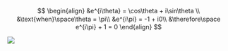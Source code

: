$$
\begin{align}
  &e^{i\theta} = \cos\theta + i\sin\theta \\
  &\text{when}\space\theta = \pi\\
  &e^{i\pi} = -1 + i0\\
  &\therefore\space　e^{i\pi} + 1 = 0
\end{align}
$$

![](https://github-readme-stats.vercel.app/api/top-langs/?username=zizi4n5&layout=compact)

<!--
**N-Magi/N-magi** is a ✨ _special_ ✨ repository because its `README.md` (this file) appears on your GitHub profile.

Here are some ideas to get you started:

- 🔭 I’m currently working on ...
- 🌱 I’m currently learning ...
- 👯 I’m looking to collaborate on ...
- 🤔 I’m looking for help with ...
- 💬 Ask me about ...
- 📫 How to reach me: ...
- 😄 Pronouns: ...
- ⚡ Fun fact: ...
-->
